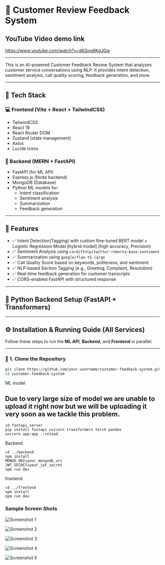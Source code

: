 # 🧠 Customer Review Feedback System

## YouTube Video demo link
https://www.youtube.com/watch?v=d6Qpg6KgJGw

---

This is an AI-powered Customer Feedback Review System that analyzes customer service conversations using NLP. It provides intent detection, sentiment analysis, call quality scoring, feedback generation, and more.

---

## 🚀 Tech Stack

### 💻 Frontend (Vite + React + TailwindCSS)
- TailwindCSS
- React 19
- React Router DOM
- Zustand (state management)
- Axios
- Lucide Icons

### 🔧 Backend (MERN + FastAPI)
- FastAPI (for ML API)
- Express.js (Node backend)
- MongoDB (Database)
- Python ML models for:
  - Intent classification
  - Sentiment analysis
  - Summarization
  - Feedback generation

---

## 🧩 Features

- ✅ Intent Detection(Tagging) with custom fine-tuned BERT model + Logistic Regression Model [hybrid model] (high accuracy, Precision)
- ✅ Sentiment Analysis using `cardiffnlp/twitter-roberta-base-sentiment`
- ✅ Summarization using `google/flan-t5-large`
- ✅ Call Quality Score based on keywords, politeness, and sentiment
- ✅ NLP-based Section Tagging (e.g., Greeting, Complaint, Resolution)
- ✅ Real-time feedback generation for customer transcripts
- ✅ CORS-enabled FastAPI with structured response

---

## 🐍 Python Backend Setup (FastAPI + Transformers)
---
## ⚙️ Installation & Running Guide (All Services)

Follow these steps to run the **ML API**, **Backend**, and **Frontend** in parallel:

---

### 🔁 1. Clone the Repository

```bash
git clone https://github.com/your-username/customer-feedback-system.git
cd customer-feedback-system
```

ML model
## Due to very large size of model we are unable to upload it right now but we will be uploading it very soon as we tackle this problem.
```
cd fastapi_server
pip install fastapi uvicorn transformers torch pandas
uvicorn app:app --reload
```
Backend

```
cd ../backend
npm install
MONGO_URI=your_mongodb_uri
JWT_SECRET=your_jwt_secret
npm run dev
```
frontend

```
cd ../frontend
npm install
npm run dev
```

### Sample Screen Shots

![Screenshot 1](https://res.cloudinary.com/duxeqhtxe/image/upload/w_1000,ar_16:9,c_fill,g_auto,e_sharpen/v1749571265/WhatsApp_Image_2025-06-10_at_5.33.19_PM_pbl29z.jpg)

![Screenshot 2](https://res.cloudinary.com/duxeqhtxe/image/upload/w_1000,ar_16:9,c_fill,g_auto,e_sharpen/v1749571265/WhatsApp_Image_2025-06-10_at_5.30.46_PM_tvswq0.jpg)

![Screenshot 3](https://res.cloudinary.com/duxeqhtxe/image/upload/w_1000,ar_16:9,c_fill,g_auto,e_sharpen/v1749571266/WhatsApp_Image_2025-06-10_at_5.31.08_PM_i72dvs.jpg)

![Screenshot 4](https://res.cloudinary.com/duxeqhtxe/image/upload/w_1000,ar_16:9,c_fill,g_auto,e_sharpen/v1749571265/WhatsApp_Image_2025-06-10_at_5.32.04_PM_gtwld1.jpg)

![Screenshot 5](https://res.cloudinary.com/duxeqhtxe/image/upload/w_1000,ar_16:9,c_fill,g_auto,e_sharpen/v1749571265/WhatsApp_Image_2025-06-10_at_5.32.25_PM_h0fpna.jpg)

